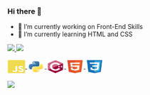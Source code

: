 ### Hi there 👋


- 🔭 I’m currently working on Front-End Skills
- 🌱 I’m currently learning HTML and CSS

<div>
  <a href="#">
    <img height="180em"
      src="https://github-readme-stats.vercel.app/api?username=h4ck3rtr4d3r&show_icons=true&theme=chartreuse-dark&include_all_commits=true&count_private=true" />
    <img height="180em"
      src="https://github-readme-stats.vercel.app/api/top-langs/?username=h4ck3rtr4d3r&layout=compact&langs_count=16&theme=chartreuse-dark" />
</div><br>

<div>
  <img align="center" alt="hacker-Js" height="30" width="40"
    src="https://raw.githubusercontent.com/devicons/devicon/master/icons/javascript/javascript-plain.svg"
    style="max-width: 100%;">
  <img align="center" alt="Rafa-Python" height="30" width="40"
    src="https://raw.githubusercontent.com/devicons/devicon/master/icons/python/python-original.svg"
    style="max-width:100%;">
  <img align="center" alt="Rafa-Csharp" height="30" width="40"
    src="https://raw.githubusercontent.com/devicons/devicon/master/icons/cplusplus/cplusplus-original.svg"
    style="max-width:100%;">
  <img align="center" alt="Rafa-HTML" height="30" width="40"
    src="https://raw.githubusercontent.com/devicons/devicon/master/icons/html5/html5-original.svg"
    style="max-width: 100%;">
  <img align="center" alt="Rafa-CSS" height="30" width="40"
    src="https://raw.githubusercontent.com/devicons/devicon/master/icons/css3/css3-original.svg"
    style="max-width:100%;">
</div><br>

<div>
  <a href="https://www.youtube.com/channel/UCpKghP5XC_7Y_dAFmCxdbAg" rel="nofollow"><img src="https://camo.githubusercontent.com/d79c5549652f9c7690992eb49571d216a70a480681561cbd93bfbfc77c491e54/68747470733a2f2f696d672e736869656c64732e696f2f62616467652f596f75547562652d4646303030303f7374796c653d666f722d7468652d6261646765266c6f676f3d796f7574756265266c6f676f436f6c6f723d7768697465" data-canonical-src="https://img.shields.io/badge/YouTube-FF0000?style=for-the-badge&amp;logo=youtube&amp;logoColor=white" style="max-width:100%;"></a>
</div>
